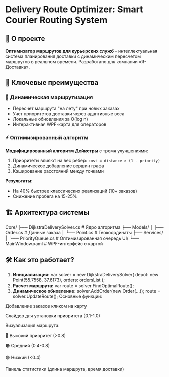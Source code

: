 # Delivery Route Optimizer: Smart Courier Routing System

## 🚚 О проекте
**Оптимизатор маршрутов для курьерских служб** - интеллектуальная система планирования доставки с динамическим пересчетом маршрутов в реальном времени. Разработано для компании «Я-Доставка».

## 🌟 Ключевые преимущества

### 🔄 Динамическая маршрутизация
- Пересчет маршрута "на лету" при новых заказах
- Учет приоритетов доставки через адаптивные веса
- Локальные обновления за O(log n)
- Интерактивная WPF-карта для операторов

### ⚡ Оптимизированный алгоритм
**Модифицированный алгоритм Дейкстры** с тремя улучшениями:
1. Приоритеты влияют на вес ребер: `cost = distance × (1 - priority)`
2. Динамическое добавление вершин графа
3. Кэширование расстояний между точками

**Результаты:**
- На 40% быстрее классических реализаций (10+ заказов)
- Снижение пробега на 15-25%

## 🏗️ Архитектура системы
Core/
├── DijkstraDeliverySolver.cs # Ядро алгоритма
├── Models/
│ ├── Order.cs # Данные заказа
│ └── Point.cs # Геокоординаты
├── Services/
│ └── PriorityQueue.cs # Оптимизированная очередь
UI/
└── MainWindow.xaml # WPF-интерфейс с картой

## 🛠️ Как это работает?
1. **Инициализация:**
var solver = new DijkstraDeliverySolver(
    depot: new Point(55.7558, 37.6173), 
    orders: ordersList
);
2. **Расчет маршрута:**
var route = solver.FindOptimalRoute();
3. **Динамическое обновление:**
solver.AddOrder(new Order(...));
route = solver.UpdateRoute();
Основные функции:

Добавление заказов кликом на карту

Слайдер для установки приоритета (0.1-1.0)

Визуализация маршрута:

🔴 Высокий приоритет (>0.8)

🟠 Средний (0.4-0.8)

🟢 Низкий (<0.4)

Панель статистики (длина маршрута, время доставки)



